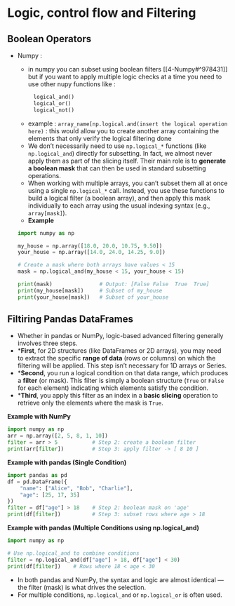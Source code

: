 # Logic, control flow and Filtering
## Boolean Operators
* Numpy : 
	* in numpy you can subset using boolean filters [[4-Numpy#^978431]] but if you want to apply multiple logic checks at a time you need to use other nupy functions like :
	```python
		 logical_and()
		 logical_or()
		 logical_not()
	```
	* example : `array_name[np.logical.and(insert the logical operation here)` : this would allow you to create another array containing the elements that only verify the logical filtering done 
	* We don’t necessarily need to use `np.logical_*` functions (like `np.logical_and`) directly for subsetting. In fact, we almost never apply them as part of the slicing itself. Their main role is to **generate a boolean mask** that can then be used in standard subsetting operations.  
	* When working with multiple arrays, you can’t subset them all at once using a single `np.logical_*` call. Instead, you use these functions to build a logical filter (a boolean array), and then apply this mask individually to each array using the usual indexing syntax (e.g., `array[mask]`).
	*  **Example**
	
	```python
	import numpy as np
	
	my_house = np.array([18.0, 20.0, 10.75, 9.50])
	your_house = np.array([14.0, 24.0, 14.25, 9.0])
	
	# Create a mask where both arrays have values < 15
	mask = np.logical_and(my_house < 15, your_house < 15)
	
	print(mask)               # Output: [False False  True  True]
	print(my_house[mask])     # Subset of my_house
	print(your_house[mask])   # Subset of your_house
	```

## Filtiring Pandas DataFrames

* Whether in pandas or NumPy, logic-based advanced filtering generally involves three steps.  
* ***First**, for 2D structures (like DataFrames or 2D arrays), you may need to extract the specific **range of data** (rows or columns) on which the filtering will be applied. This step isn’t necessary for 1D arrays or Series.  
* ***Second**, you run a logical condition on that data range, which produces a **filter** (or mask). This filter is simply a boolean structure (`True` or `False` for each element) indicating which elements satisfy the condition.  
* ***Third**, you apply this filter as an index in a **basic slicing** operation to retrieve only the elements where the mask is `True`.  

 **Example with NumPy**
```python
import numpy as np
arr = np.array([2, 5, 8, 1, 10])
filter = arr > 5           # Step 2: create a boolean filter
print(arr[filter])         # Step 3: apply filter -> [ 8 10 ]
```

 **Example with pandas (Single Condition)**
```python
import pandas as pd
df = pd.DataFrame({
    "name": ["Alice", "Bob", "Charlie"],
    "age": [25, 17, 35]
})
filter = df["age"] > 18    # Step 2: boolean mask on 'age'
print(df[filter])          # Step 3: subset rows where age > 18
```

**Example with pandas (Multiple Conditions using np.logical_and)**
```python
import numpy as np

# Use np.logical_and to combine conditions
filter = np.logical_and(df["age"] > 18, df["age"] < 30)
print(df[filter])    # Rows where 18 < age < 30
```
* In both pandas and NumPy, the syntax and logic are almost identical — the filter (mask) is what drives the selection.  
* For multiple conditions, `np.logical_and` or `np.logical_or` is often used.

